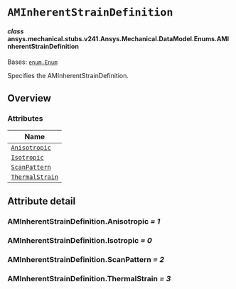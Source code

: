 <!-- vale off -->

<a id="aminherentstraindefinition"></a>

# `AMInherentStrainDefinition`

<a id="ansys.mechanical.stubs.v241.Ansys.Mechanical.DataModel.Enums.AMInherentStrainDefinition"></a>

#### *class* ansys.mechanical.stubs.v241.Ansys.Mechanical.DataModel.Enums.AMInherentStrainDefinition

Bases: [`enum.Enum`](https://docs.python.org/3/library/enum.html#enum.Enum)

Specifies the AMInherentStrainDefinition.

<!-- !! processed by numpydoc !! -->

<a id="overview"></a>

## Overview

### Attributes

| Name |
| -------------------------------------------------------------- |
| [`Anisotropic`](#AMInherentStrainDefinition.Anisotropic) |
| [`Isotropic`](#AMInherentStrainDefinition.Isotropic) |
| [`ScanPattern`](#AMInherentStrainDefinition.ScanPattern) |
| [`ThermalStrain`](#AMInherentStrainDefinition.ThermalStrain) |

<a id="attribute-detail"></a>

## Attribute detail

<a id="AMInherentStrainDefinition.Anisotropic"></a>

### AMInherentStrainDefinition.Anisotropic *= 1*

<a id="AMInherentStrainDefinition.Isotropic"></a>

### AMInherentStrainDefinition.Isotropic *= 0*

<a id="AMInherentStrainDefinition.ScanPattern"></a>

### AMInherentStrainDefinition.ScanPattern *= 2*

<a id="AMInherentStrainDefinition.ThermalStrain"></a>

### AMInherentStrainDefinition.ThermalStrain *= 3*

<!-- vale on -->
